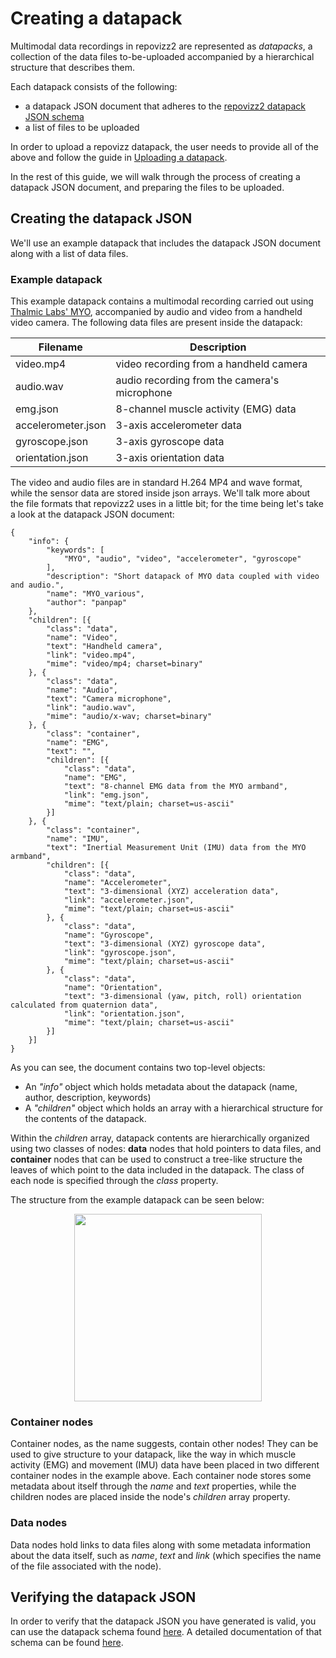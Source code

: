 # Creating a datapack

Multimodal data recordings in repovizz2 are represented as *datapacks*, a collection of the data files to-be-uploaded accompanied by a hierarchical structure that describes them.

Each datapack consists of the following:

* a datapack JSON document that adheres to the [repovizz2 datapack JSON schema](https://raw.githubusercontent.com/repovizz/repovizz2doc/master/datapack_schema.json)
* a list of files to be uploaded

In order to upload a repovizz datapack, the user needs to provide all of the above and follow the guide in [Uploading a datapack](https://github.com/chaosct/repovizz2doc/blob/master/Upload.ipynb).

In the rest of this guide, we will walk through the process of creating a datapack JSON document, and preparing the files to be uploaded.

## Creating the datapack JSON

We'll use an example datapack that includes the datapack JSON document along with a list of data files.

### Example datapack

This example datapack contains a multimodal recording carried out using [Thalmic Labs' MYO](https://www.myo.com/), accompanied by audio and video from a handheld video camera. The following data files are present inside the datapack:

<center>

Filename | Description
---------|------------
video.mp4 | video recording from a handheld camera
audio.wav | audio recording from the camera's microphone
emg.json | 8-channel muscle activity (EMG) data 
accelerometer.json | 3-axis accelerometer data
gyroscope.json | 3-axis gyroscope data 
orientation.json | 3-axis orientation data

</center>

The video and audio files are in standard H.264 MP4 and wave format, while the sensor data are stored inside json arrays. We'll talk more about the file formats that repovizz2 uses in a little bit; for the time being let's take a look at the datapack JSON document:

	{
		"info": {
			"keywords": [
				"MYO", "audio", "video", "accelerometer", "gyroscope"
			],
			"description": "Short datapack of MYO data coupled with video and audio.",
			"name": "MYO_various",
			"author": "panpap"
		},
		"children": [{
			"class": "data",
			"name": "Video",
			"text": "Handheld camera",
			"link": "video.mp4",
			"mime": "video/mp4; charset=binary"
		}, {
			"class": "data",
			"name": "Audio",
			"text": "Camera microphone",
			"link": "audio.wav",
			"mime": "audio/x-wav; charset=binary"
		}, {
			"class": "container",
			"name": "EMG",
			"text": "",
			"children": [{
				"class": "data",
				"name": "EMG",
				"text": "8-channel EMG data from the MYO armband",
				"link": "emg.json",
				"mime": "text/plain; charset=us-ascii"
			}]
		}, {
			"class": "container",
			"name": "IMU",
			"text": "Inertial Measurement Unit (IMU) data from the MYO armband",
			"children": [{
				"class": "data",
				"name": "Accelerometer",
				"text": "3-dimensional (XYZ) acceleration data",
				"link": "accelerometer.json",
				"mime": "text/plain; charset=us-ascii"
			}, {
				"class": "data",
				"name": "Gyroscope",
				"text": "3-dimensional (XYZ) gyroscope data",
				"link": "gyroscope.json",
				"mime": "text/plain; charset=us-ascii"
			}, {
				"class": "data",
				"name": "Orientation",
				"text": "3-dimensional (yaw, pitch, roll) orientation calculated from quaternion data",
				"link": "orientation.json",
				"mime": "text/plain; charset=us-ascii"
			}]
		}]
	}

As you can see, the document contains two top-level objects:

* An *"info"* object which holds metadata about the datapack (name, author, description, keywords)
* A *"children"* object which holds an array with a hierarchical structure for the contents of the datapack.

Within the *children* array, datapack contents are hierarchically organized using two classes of nodes: **data** nodes that hold pointers to data files, and **container** nodes that can be used to construct a tree-like structure the leaves of which point to the data included in the datapack. The class of each node is specified through the *class* property.

The structure from the example datapack can be seen below:
<center><img src="https://dl.dropboxusercontent.com/u/8191579/repovizz2_example_datapack_graph.png" width="300"></center>

### Container nodes
Container nodes, as the name suggests, contain other nodes! They can be used to give structure to your datapack, like the way in which muscle activity (EMG) and movement (IMU) data have been placed in two different container nodes in the example above. Each container node stores some metadata about itself through the *name* and *text* properties, while the children nodes are placed inside the node's *children* array property.

### Data nodes
Data nodes hold links to data files along with some metadata information about the data itself, such as *name*, *text* and *link* (which specifies the name of the file associated with the node). 

## Verifying the datapack JSON
In order to verify that the datapack JSON you have generated is valid, you can use the datapack schema found [here](https://raw.githubusercontent.com/repovizz/repovizz2doc/master/datapack_schema.json). A detailed documentation of that schema can be found [here](http://lbovet.github.io/docson/index.html#https://raw.githubusercontent.com/repovizz/repovizz2doc/master/datatype_schema.json).
